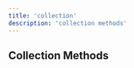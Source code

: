 ```yaml
---
title: 'collection'
description: 'collection methods'
---
```


## <span id="collection">Collection</span> Methods
